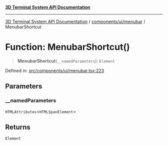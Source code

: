 [**3D Terminal System API Documentation**](../../../../README.md)

***

[3D Terminal System API Documentation](../../../../README.md) / [components/ui/menubar](../README.md) / MenubarShortcut

# Function: MenubarShortcut()

> **MenubarShortcut**(`__namedParameters`): `Element`

Defined in: [src/components/ui/menubar.tsx:223](https://github.com/Dicommunitas/ThreeJS_Terminal_3D/blob/2ffad36b03338064b23ef8f941c65d1facfc3d76/src/components/ui/menubar.tsx#L223)

## Parameters

### \_\_namedParameters

`HTMLAttributes`\<`HTMLSpanElement`\>

## Returns

`Element`
